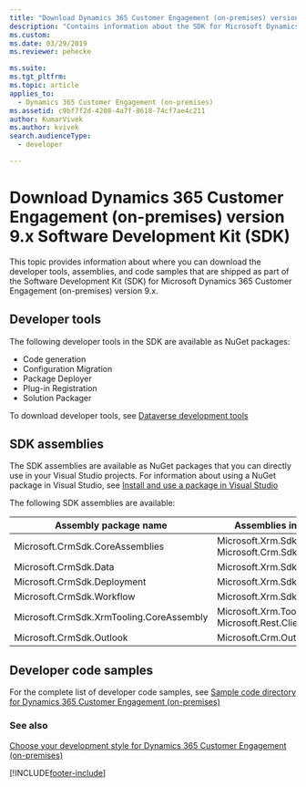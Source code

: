 ```yaml
---
title: "Download Dynamics 365 Customer Engagement (on-premises) version 9.x Software Development Kit (SDK) | MicrosoftDocs"
description: "Contains information about the SDK for Microsoft Dynamics 365 Customer Engagement (on-premises) version 9.x Customer Engagement, formerly called Microsoft Dynamics CRM."
ms.custom: 
ms.date: 03/29/2019
ms.reviewer: pehecke

ms.suite: 
ms.tgt_pltfrm: 
ms.topic: article
applies_to: 
  - Dynamics 365 Customer Engagement (on-premises)
ms.assetid: c9bf7f2d-4208-4a7f-8618-74cf7ae4c211
author: KumarVivek
ms.author: kvivek
search.audienceType: 
  - developer

---
```

# Download Dynamics 365 Customer Engagement (on-premises) version 9.x Software Development Kit (SDK)

This topic provides information about where you can download the developer tools, assemblies, and code samples that are shipped as part of the Software Development Kit (SDK) for Microsoft Dynamics 365 Customer Engagement (on-premises) version 9.x.

## Developer tools

The following developer tools in the SDK are available as NuGet packages:
- Code generation
- Configuration Migration
- Package Deployer
- Plug-in Registration
- Solution Packager 

To download developer tools, see [Dataverse development tools](/power-apps/developer/data-platform/download-tools-nuget)

## SDK assemblies

The SDK assemblies are available as NuGet packages that you can directly use in your Visual Studio projects. For information about using a NuGet package in Visual Studio, see [Install and use a package in Visual Studio](/nuget/quickstart/install-and-use-a-package-in-visual-studio)

The following SDK assemblies are available:

|Assembly package name|Assemblies in the package|Location|
|--|--|--|
|Microsoft.CrmSdk.CoreAssemblies|Microsoft.Xrm.Sdk.dll<br/>Microsoft.Crm.Sdk.Proxy.dll|<https://www.nuget.org/packages/Microsoft.CrmSdk.CoreAssemblies/>|
|Microsoft.CrmSdk.Data|Microsoft.Xrm.Sdk.Data.dll|<https://www.nuget.org/packages/Microsoft.CrmSdk.Data/>|
|Microsoft.CrmSdk.Deployment| Microsoft.Xrm.Sdk.Deployment.dll|<https://www.nuget.org/packages/Microsoft.CrmSdk.Deployment/>|
|Microsoft.CrmSdk.Workflow|Microsoft.Xrm.Sdk.Workflow.dll|<https://www.nuget.org/packages/Microsoft.CrmSdk.Workflow/>|
|Microsoft.CrmSdk.XrmTooling.CoreAssembly|Microsoft.Xrm.Tooling.Connector.dll<br/>Microsoft.Rest.ClientRuntime.dll|<https://www.nuget.org/packages/Microsoft.CrmSdk.XrmTooling.CoreAssembly/>|
|Microsoft.CrmSdk.Outlook|Microsoft.Crm.Outlook.dll|<https://www.nuget.org/packages/Microsoft.CrmSdk.Outlook/>|

## Developer code samples

For the complete list of developer code samples, see [Sample code directory for Dynamics 365 Customer Engagement (on-premises)](sample-code-directory.md)

 
### See also

[Choose your development style for Dynamics 365 Customer Engagement (on-premises)](choose-development-style.md)
  


[!INCLUDE[footer-include](../../../includes/footer-banner.md)]
